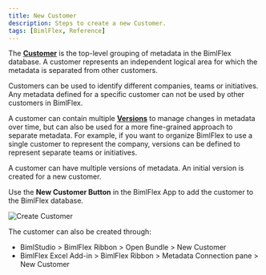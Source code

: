 ```yaml
---
title: New Customer
description: Steps to create a new Customer.
tags: [BimlFlex, Reference]
---
```

The [**Customer**](../concepts/customer) is the top-level grouping of metadata in the BimlFlex database. A customer represents an independent logical area for which the metadata is separated from other customers.

Customers can be used to identify different companies, teams or initiatives. Any metadata defined for a specific customer can not be used by other customers in BimlFlex.

A customer can contain multiple [**Versions**](./version-editor) to manage changes in metadata over time, but can also be used for a more fine-grained approach to separate metadata. For example, if you want to organize BimlFlex to use a single customer to represent the company, versions can be defined to represent separate teams or initiatives.

A customer can have multiple versions of metadata. An initial version is created for a new customer.

Use the **New Customer Button** in the BimlFlex App to add the customer to the BimlFlex database.

![Create Customer](/img/bimlflex/bimlflex-ss-v5-app-create-customer.png "Create Customer")

The customer can also be created through:

* BimlStudio > BimlFlex Ribbon > Open Bundle > New Customer
* BimlFlex Excel Add-in > BimlFlex Ribbon > Metadata Connection pane > New Customer
